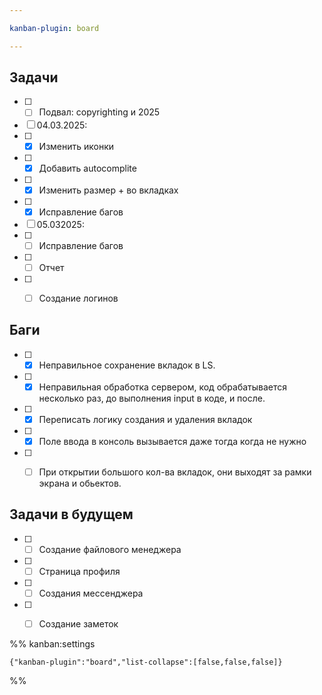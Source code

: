 ```yaml
---

kanban-plugin: board

---
```


## Задачи

- [ ] - [ ] Подвал: copyrighting и 2025
- [ ] 04.03.2025:
- [ ] - [x] Изменить иконки
- [ ] - [x] Добавить autocomplite
- [ ] - [x] Изменить размер + во вкладках
- [ ] - [x] Исправление багов
- [ ] 05.032025:
- [ ] - [ ] Исправление багов
- [ ] - [ ] Отчет
- [ ] - [ ] Создание логинов


## Баги

- [ ] - [x] Неправильное сохранение вкладок в LS.
- [ ] - [x] Неправильная обработка сервером, код обрабатывается несколько раз, до выполнения input в коде, и после.
- [ ] - [x] Переписать логику создания и удаления вкладок
- [ ] - [x] Поле ввода в консоль вызывается даже тогда когда не нужно
- [ ] - [ ] При открытии большого кол-ва вкладок, они выходят за рамки экрана и обьектов.


## Задачи в будущем

- [ ] - [ ] Создание файлового менеджера
- [ ] - [ ] Страница профиля
- [ ] - [ ] Создания мессенджера
- [ ] - [ ] Создание заметок




%% kanban:settings
```
{"kanban-plugin":"board","list-collapse":[false,false,false]}
```
%%